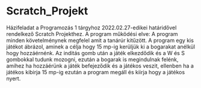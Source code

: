 # Scratch_Projekt
Házifeladat a Programozás 1 tárgyhoz 2022.02.27-edikei határidővel rendelkező Scratch Projekthez.
A program működési elve: A program minden követelménynek megfelel amit a tanárúr kitűzött.
A program egy kis játékot ábrázol, aminek a célja hogy 15 mp-ig kerüljük ki a bogarakat anélkül hogy hozzáérnénk.
Az inditás gomb után a játék elkezdődik és a W és S gombokkal tudunk mozogni, ezután a bogarak is megindulnak felénk, amihez
ha hozzáérünk a játék befejeződik és a játékos veszit, ellenben ha a játékos kibirja 15 mp-ig ezután a program megáll és kiirja
hogy a játékos nyert.
